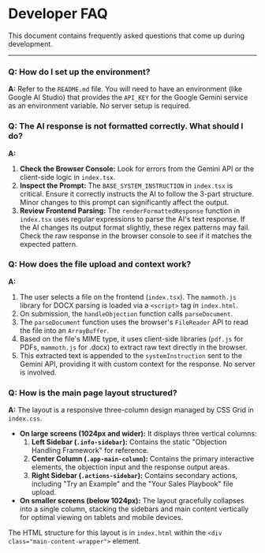 # Developer FAQ

This document contains frequently asked questions that come up during development.

---

### **Q: How do I set up the environment?**

**A:** Refer to the `README.md` file. You will need to have an environment (like Google AI Studio) that provides the `API_KEY` for the Google Gemini service as an environment variable. No server setup is required.

### **Q: The AI response is not formatted correctly. What should I do?**

**A:**
1.  **Check the Browser Console:** Look for errors from the Gemini API or the client-side logic in `index.tsx`.
2.  **Inspect the Prompt:** The `BASE_SYSTEM_INSTRUCTION` in `index.tsx` is critical. Ensure it correctly instructs the AI to follow the 3-part structure. Minor changes to this prompt can significantly affect the output.
3.  **Review Frontend Parsing:** The `renderFormattedResponse` function in `index.tsx` uses regular expressions to parse the AI's text response. If the AI changes its output format slightly, these regex patterns may fail. Check the raw response in the browser console to see if it matches the expected pattern.

### **Q: How does the file upload and context work?**

**A:**
1.  The user selects a file on the frontend (`index.tsx`). The `mammoth.js` library for DOCX parsing is loaded via a `<script>` tag in `index.html`.
2.  On submission, the `handleObjection` function calls `parseDocument`.
3.  The `parseDocument` function uses the browser's `FileReader` API to read the file into an `ArrayBuffer`.
4.  Based on the file's MIME type, it uses client-side libraries (`pdf.js` for PDFs, `mammoth.js` for .docx) to extract raw text directly in the browser.
5.  This extracted text is appended to the `systemInstruction` sent to the Gemini API, providing it with custom context for the response. No server is involved.

### **Q: How is the main page layout structured?**

**A:** The layout is a responsive three-column design managed by CSS Grid in `index.css`.
*   **On large screens (1024px and wider):** It displays three vertical columns:
    1.  **Left Sidebar (`.info-sidebar`):** Contains the static "Objection Handling Framework" for reference.
    2.  **Center Column (`.app-main-column`):** Contains the primary interactive elements, the objection input and the response output areas.
    3.  **Right Sidebar (`.actions-sidebar`):** Contains secondary actions, including "Try an Example" and the "Your Sales Playbook" file upload.
*   **On smaller screens (below 1024px):** The layout gracefully collapses into a single column, stacking the sidebars and main content vertically for optimal viewing on tablets and mobile devices.

The HTML structure for this layout is in `index.html` within the `<div class="main-content-wrapper">` element.